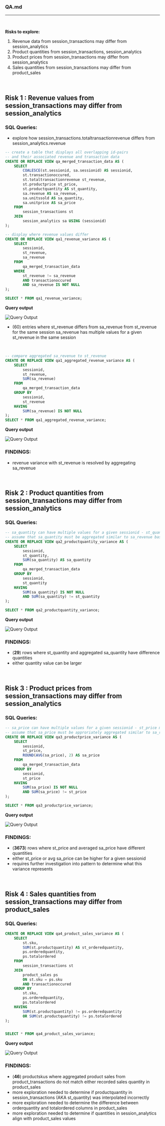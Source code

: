 ### QA.md
---
&nbsp;

**Risks to explore:**
1. Revenue data from session_transactions may differ from session_analytics
2. Product quantities from session_transactions, session_analytics
3. Product prices from session_transactions may differ from session_analytics
4. Sales quantities from session_transactions may differ from product_sales

&nbsp;

## Risk 1 : Revenue values from session_transactions may differ from session_analytics

### SQL Queries:
- explore how session_transactions.totaltransactionrevenue differs from session_analytics.revenue
```SQL
-- create a table that displays all overlapping id-pairs
-- and their associated revenue and transaction data
CREATE OR REPLACE VIEW qa_merged_transaction_data AS (
	SELECT
		COALESCE(st.sessionid, sa.sessionid) AS sessionid,
		st.transactionoccured,
		st.totaltransactionrevenue st_revenue,
		st.productprice st_price,
		st.productquantity AS st_quantity,
		sa.revenue AS sa_revenue,
		sa.unitssold AS sa_quantity,
		sa.unitprice AS sa_price
	FROM
		session_transactions st
	JOIN
		session_analytics sa USING (sessionid)
);
```
```SQL
-- display where revenue values differ
CREATE OR REPLACE VIEW qa1_revenue_variance AS (
	SELECT
		sessionid,
		st_revenue,
		sa_revenue
	FROM
		qa_merged_transaction_data
	WHERE
		st_revenue != sa_revenue
		AND transactionoccured
		AND sa_revenue IS NOT NULL
);

SELECT * FROM qa1_revenue_variance;
```

**Query output**

![Query Output](https://drive.google.com/uc?export=view&id=107QU0RHBQ_-jDd2ox8QQxcmrzgaLDDme)

- (60) entries where st_revenue differs from sa_revenue from st_revenue for the same session sa_revenue has multiple values for a given st_revenue in the same session

&nbsp;

```SQL
-- compare aggregated sa_revenue to st_revenue
CREATE OR REPLACE VIEW qa1_aggregated_revenue_variance AS (
	SELECT
		sessionid,
		st_revenue,
		SUM(sa_revenue)
	FROM
		qa_merged_transaction_data
	GROUP BY
		sessionid,
		st_revenue
	HAVING
		SUM(sa_revenue) IS NOT NULL
);
SELECT * FROM qa1_aggregated_revenue_variance;
```

**Query output**

![Query Output](https://drive.google.com/uc?export=view&id=10CW-fx5zUm5BSC4nYiLt2tQ5Ho9V-hgI)

### FINDINGS:
- revenue variance with st_revenue is resolved by aggregating sa_revenue

&nbsp;

## Risk 2 : Product quantities from session_transactions may differ from session_analytics

### SQL Queries:
```SQL
-- sa_quantity can have multiple values for a given sessionid - st_quantity match
-- assume that sa_quantity must be aggregated similar to sa_revenue based on FINDINGS from 'Risk 1'
CREATE OR REPLACE VIEW qa2_productquantity_variance AS (
	SELECT
		sessionid,
		st_quantity,
		SUM(sa_quantity) AS sa_quantity
	FROM
		qa_merged_transaction_data
	GROUP BY
		sessionid,
		st_quantity
	HAVING
		SUM(sa_quantity) IS NOT NULL
		AND SUM(sa_quantity) != st_quantity
);

SELECT * FROM qa2_productquantity_variance;
```

**Query output**

![Query Output](https://drive.google.com/uc?export=view&id=10GkcyrHVXNSr2zswFznQz9MoTH66Tp8J)

### FINDINGS:
- (**29**) rows where st_quantity and aggregated sa_quantity have difference quantities
- either quantity value can be larger

&nbsp;

## Risk 3 : Product prices from session_transactions may differ from session_analytics

### SQL Queries:
```SQL
-- sa_price can have multiple values for a given sessionid - st_price match
-- assume that sa_price must be approriately aggregated similar to sa_revenue based on FINDINGS from 'Risk 1'
CREATE OR REPLACE VIEW qa3_productprice_variance AS (
	SELECT
		sessionid,
		st_price,
		ROUND(AVG(sa_price), 2) AS sa_price
	FROM
		qa_merged_transaction_data
	GROUP BY
		sessionid,
		st_price
	HAVING
		SUM(sa_price) IS NOT NULL
		AND SUM(sa_price) != st_price
);

SELECT * FROM qa3_productprice_variance;
```

**Query output**

![Query Output](https://drive.google.com/uc?export=view&id=10JcJ4QaS1m0kR4hpMBHVq9kbCISP-IYC)

### FINDINGS:
- (**3673**) rows where st_price and averaged sa_price have different quantities
- either st_price or avg sa_price can be higher for a given sessionid
- requires further investigation into pattern to determine what this variance represents

&nbsp;

## Risk 4 : Sales quantities from session_transactions may differ from product_sales

### SQL Queries:
```SQL
CREATE OR REPLACE VIEW qa4_product_sales_variance AS (
	SELECT
		st.sku,
		SUM(st.productquantity) AS st_orderedquantity,
		ps.orderedquantity,
		ps.totalordered 
	FROM
		session_transactions st
	JOIN
		product_sales ps
		ON st.sku = ps.sku
		AND transactionoccured
	GROUP BY
		st.sku,
		ps.orderedquantity,
		ps.totalordered
	HAVING
		SUM(st.productquantity) != ps.orderedquantity
		OR SUM(st.productquantity) != ps.totalordered
);


SELECT * FROM qa4_product_sales_variance;
```

**Query output**

![Query Output](https://drive.google.com/uc?export=view&id=10WgCrQcIe2ND2itKoCMSoHo90G3ga3Bw)

### FINDINGS:
- (**46**) productskus where aggregated product sales from product_transactions do not match either recorded sales quantity in product_sales
- more exploration needed to determine if productquantity in session_transactions (AKA st_quantity) was interpolated incorrectly
- more exploration needed to determine the difference between orderquantity and totalordered columns in product_sales
- more exploration needed to determine if quantities in session_analytics align with product_sales values
